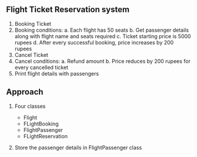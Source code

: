 ## Flight Ticket Reservation system

1. Booking Ticket
2. Booking conditions:
  a. Each flight has 50 seats
  b. Get passenger details along with flight name and seats required
  c. Ticket starting price is 5000 rupees
  d. After every successful booking, price increases by 200 rupees
3. Cancel Ticket
4. Cancel conditions:
  a. Refund amount
  b. Price reduces by 200 rupees for every cancelled ticket
5. Print flight details with passengers


## Approach

1. Four classes 
    - Flight
    - FLightBooking
    - FlightPassenger
    - FLightReservation

2. Store the passenger details in FlightPassenger class
